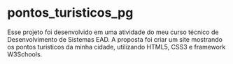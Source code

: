 # pontos_turisticos_pg
Esse projeto foi desenvolvido em uma atividade do meu curso técnico de Desenvolvimento de Sistemas EAD. 
A proposta foi criar um site mostrando os pontos turisticos da minha cidade, utilizando HTML5, CSS3 e framework W3Schools.
